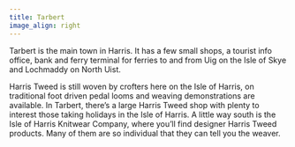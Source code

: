 ```yaml
---
title: Tarbert
image_align: right
---
```

Tarbert is the main town in Harris. It has a few small shops, a tourist info office, bank and ferry terminal for ferries to and from Uig on the Isle of Skye and Lochmaddy on North Uist.

Harris Tweed is still woven by crofters here on the Isle of Harris, on traditional foot driven pedal looms and weaving demonstrations are available. In Tarbert, there’s a large Harris Tweed shop with plenty to interest those taking holidays in the Isle of Harris. A little way south is the Isle of Harris Knitwear Company, where you’ll find designer Harris Tweed products. Many of them are so individual that they can tell you the weaver.
